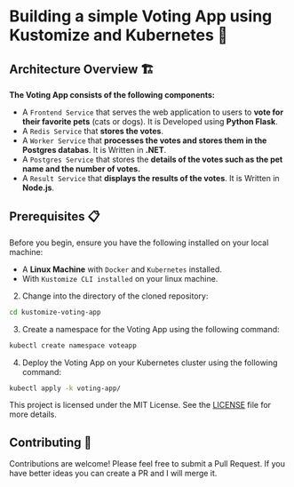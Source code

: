 # Building a simple Voting App using Kustomize and Kubernetes 🚀
 

## Architecture Overview 🏗️

**The Voting App consists of the following components:**

- A `Frontend Service` that serves the web application to users to **vote for their favorite pets** (cats or dogs). It is Developed using **Python Flask**.
- A `Redis Service` that **stores the votes**.
- A `Worker Service` that **processes the votes and stores them in the Postgres databas**. It is Written in **.NET**.
- A `Postgres Service` that stores the **details of the votes such as the pet name and the number of votes.**
- A `Result Service` that **displays the results of the votes**. It is Written in **Node.js**.

 

## Prerequisites 📋

Before you begin, ensure you have the following installed on your local machine:

- A **Linux Machine** with `Docker` and `Kubernetes` installed.
- With `Kustomize CLI installed` on your linux machine.

 
2. Change into the directory of the cloned repository:
```bash
cd kustomize-voting-app
```
3. Create a namespace for the Voting App using the following command:
```bash
kubectl create namespace voteapp
```
4. Deploy the Voting App on your Kubernetes cluster using the following command:
```bash
kubectl apply -k voting-app/
```
 

This project is licensed under the MIT License. See the [LICENSE](LICENSE) file for more details.

## Contributing 🤝

Contributions are welcome! Please feel free to submit a Pull Request. If you have better ideas you can create a PR and I will merge it.

 